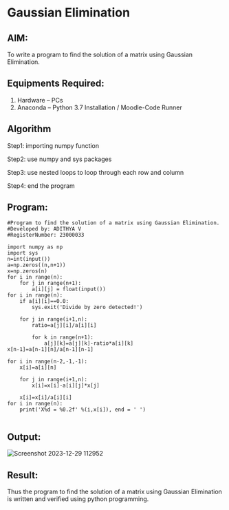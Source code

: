 # Gaussian Elimination

## AIM:
To write a program to find the solution of a matrix using Gaussian Elimination.

## Equipments Required:
1. Hardware – PCs
2. Anaconda – Python 3.7 Installation / Moodle-Code Runner

## Algorithm

Step1: importing numpy function

Step2: use numpy and sys packages

Step3: use nested loops to loop through each row and column

Step4: end the program

## Program:
```
#Program to find the solution of a matrix using Gaussian Elimination.
#Developed by: ADITHYA V
#RegisterNumber: 23000033

import numpy as np
import sys
n=int(input())
a=np.zeros((n,n+1))
x=np.zeros(n)
for i in range(n):
    for j in range(n+1):
        a[i][j] = float(input())
for i in range(n):
    if a[i][i]==0.0:
        sys.exit('Divide by zero detected!')
    
    for j in range(i+1,n):
        ratio=a[j][i]/a[i][i]
        
        for k in range(n+1):
            a[j][k]=a[j][k]-ratio*a[i][k]
x[n-1]=a[n-1][n]/a[n-1][n-1]

for i in range(n-2,-1,-1):
    x[i]=a[i][n]
    
    for j in range(i+1,n):
        x[i]=x[i]-a[i][j]*x[j]
        
    x[i]=x[i]/a[i][i]
for i in range(n):
    print('X%d = %0.2f' %(i,x[i]), end = ' ')
        
```

## Output:

![Screenshot 2023-12-29 112952](https://github.com/ADITHYA23000033/Gaussian/assets/148514544/eac5a40d-7ce3-496b-8b6f-5d64bfab11ce)


## Result:
Thus the program to find the solution of a matrix using Gaussian Elimination is written and verified using python programming.

